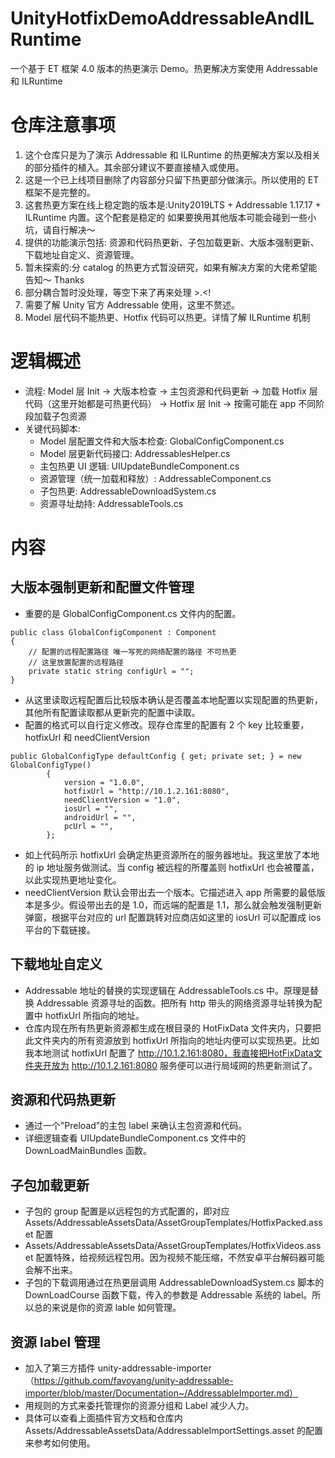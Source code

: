 # UnityHotfixDemoAddressableAndILRuntime

一个基于 ET 框架 4.0 版本的热更演示 Demo。热更解决方案使用 Addressable 和 ILRuntime

# 仓库注意事项

1. 这个仓库只是为了演示 Addressable 和 ILRuntime 的热更解决方案以及相关的部分插件的植入。其余部分建议不要直接植入或使用。
2. 这是一个已上线项目删除了内容部分只留下热更部分做演示。所以使用的 ET 框架不是完整的。
3. 这套热更方案在线上稳定跑的版本是:Unity2019LTS + Addressable 1.17.17 + ILRuntime 内置。这个配套是稳定的 如果要换用其他版本可能会碰到一些小坑，请自行解决～
4. 提供的功能演示包括: 资源和代码热更新、子包加载更新、大版本强制更新、下载地址自定义、资源管理。
5. 暂未探索的:分 catalog 的热更方式暂没研究，如果有解决方案的大佬希望能告知～ Thanks
6. 部分耦合暂时没处理，等空下来了再来处理 >.<!
7. 需要了解 Unity 官方 Addressable 使用，这里不赘述。
8. Model 层代码不能热更、Hotfix 代码可以热更。详情了解 ILRuntime 机制

# 逻辑概述

- 流程: Model 层 Init -> 大版本检查 -> 主包资源和代码更新 -> 加载 Hotfix 层代码（这里开始都是可热更代码） -> Hotfix 层 Init -> 按需可能在 app 不同阶段加载子包资源
- 关键代码脚本:
  - Model 层配置文件和大版本检查: GlobalConfigComponent.cs
  - Model 层更新代码接口: AddressablesHelper.cs
  - 主包热更 UI 逻辑: UIUpdateBundleComponent.cs
  - 资源管理（统一加载和释放）: AddressableComponent.cs
  - 子包热更: AddressableDownloadSystem.cs
  - 资源寻址劫持: AddressableTools.cs

# 内容

## 大版本强制更新和配置文件管理

- 重要的是 GlobalConfigComponent.cs 文件内的配置。

```
public class GlobalConfigComponent : Component
{
    // 配置的远程配置路径 唯一写死的网络配置的路径 不可热更
    // 这里放置配置的远程路径
    private static string configUrl = "";
}
```

- 从这里读取远程配置后比较版本确认是否覆盖本地配置以实现配置的热更新，其他所有配置读取都从更新完的配置中读取。
- 配置的格式可以自行定义修改。现存仓库里的配置有 2 个 key 比较重要，hotfixUrl 和 needClientVersion

```
public GlobalConfigType defaultConfig { get; private set; } = new GlobalConfigType()
        {
            version = "1.0.0",
            hotfixUrl = "http://10.1.2.161:8080",
            needClientVersion = "1.0",
            iosUrl = "",
            androidUrl = "",
            pcUrl = "",
        };
```

- 如上代码所示 hotfixUrl 会确定热更资源所在的服务器地址。我这里放了本地的 ip 地址服务做测试。当 config 被远程的所覆盖则 hotfixUrl 也会被覆盖，以此实现热更地址变化。
- needClientVersion 默认会带出去一个版本。它描述进入 app 所需要的最低版本是多少。假设带出去的是 1.0，而远端的配置是 1.1，那么就会触发强制更新弹窗，根据平台对应的 url 配置跳转对应商店如这里的 iosUrl 可以配置成 ios 平台的下载链接。

## 下载地址自定义

- Addressable 地址的替换的实现逻辑在 AddressableTools.cs 中。原理是替换 Addressable 资源寻址的函数。把所有 http 带头的网络资源寻址转换为配置中 hotfixUrl 所指向的地址。
- 仓库内现在所有热更新资源都生成在根目录的 HotFixData 文件夹内，只要把此文件夹内的所有资源放到 hotfixUrl 所指向的地址内便可以实现热更。比如我本地测试 hotfixUrl 配置了 http://10.1.2.161:8080，我直接把HotFixData文件夹开放为 http://10.1.2.161:8080 服务便可以进行局域网的热更新测试了。

## 资源和代码热更新

- 通过一个"Preload"的主包 label 来确认主包资源和代码。
- 详细逻辑查看 UIUpdateBundleComponent.cs 文件中的 DownLoadMainBundles 函数。

## 子包加载更新

- 子包的 group 配置是以远程包的方式配置的，即对应 Assets/AddressableAssetsData/AssetGroupTemplates/HotfixPacked.asset 配置
- Assets/AddressableAssetsData/AssetGroupTemplates/HotfixVideos.asset 配置特殊，给视频远程包用。因为视频不能压缩，不然安卓平台解码器可能会解不出来。
- 子包的下载调用通过在热更层调用 AddressableDownloadSystem.cs 脚本的 DownLoadCourse 函数下载，传入的参数是 Addressable 系统的 label。所以总的来说是你的资源 lable 如何管理。

## 资源 label 管理

- 加入了第三方插件
  unity-addressable-importer（https://github.com/favoyang/unity-addressable-importer/blob/master/Documentation~/AddressableImporter.md）
- 用规则的方式来委托管理你的资源分组和 Label 减少人力。
- 具体可以查看上面插件官方文档和仓库内 Assets/AddressableAssetsData/AddressableImportSettings.asset 的配置来参考如何使用。
